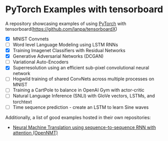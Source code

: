 # PyTorch Examples with tensorboard

A repository showcasing examples of using [PyTorch](https://github.com/pytorch/pytorch) with tensorboard(https://github.com/lanpa/tensorboardX)

- [X] MNIST Convnets
- [ ] Word level Language Modeling using LSTM RNNs
- [X] Training Imagenet Classifiers with Residual Networks
- [X] Generative Adversarial Networks (DCGAN)
- [ ] Variational Auto-Encoders
- [X] Superresolution using an efficient sub-pixel convolutional neural network
- [ ] Hogwild training of shared ConvNets across multiple processes on MNIST
- [ ] Training a CartPole to balance in OpenAI Gym with actor-critic
- [ ] Natural Language Inference (SNLI) with GloVe vectors, LSTMs, and torchtext
- [ ] Time sequence prediction - create an LSTM to learn Sine waves

Additionally, a list of good examples hosted in their own repositories:

- [Neural Machine Translation using sequence-to-sequence RNN with attention (OpenNMT)](https://github.com/OpenNMT/OpenNMT-py)
